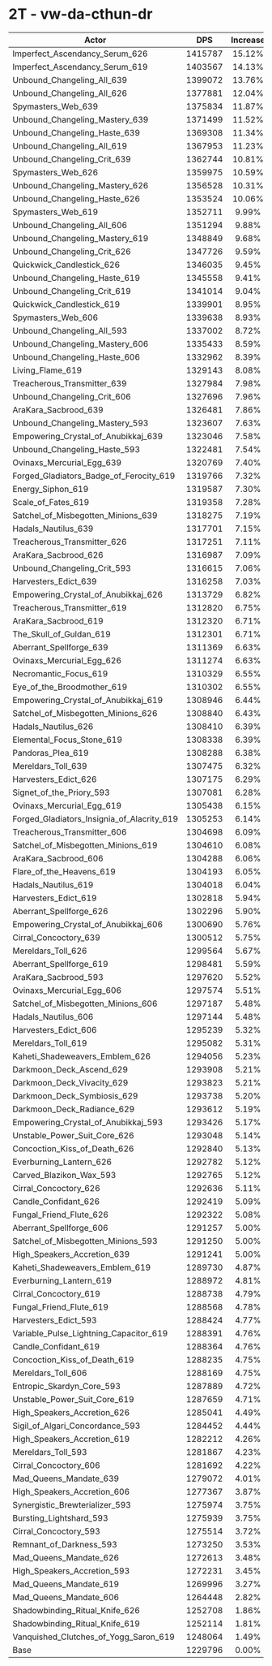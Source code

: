 # 2T - vw-da-cthun-dr
| Actor | DPS | Increase |
|---|:---:|:---:|
|Imperfect_Ascendancy_Serum_626|1415787|15.12%|
|Imperfect_Ascendancy_Serum_619|1403567|14.13%|
|Unbound_Changeling_All_639|1399072|13.76%|
|Unbound_Changeling_All_626|1377881|12.04%|
|Spymasters_Web_639|1375834|11.87%|
|Unbound_Changeling_Mastery_639|1371499|11.52%|
|Unbound_Changeling_Haste_639|1369308|11.34%|
|Unbound_Changeling_All_619|1367953|11.23%|
|Unbound_Changeling_Crit_639|1362744|10.81%|
|Spymasters_Web_626|1359975|10.59%|
|Unbound_Changeling_Mastery_626|1356528|10.31%|
|Unbound_Changeling_Haste_626|1353524|10.06%|
|Spymasters_Web_619|1352711|9.99%|
|Unbound_Changeling_All_606|1351294|9.88%|
|Unbound_Changeling_Mastery_619|1348849|9.68%|
|Unbound_Changeling_Crit_626|1347726|9.59%|
|Quickwick_Candlestick_626|1346035|9.45%|
|Unbound_Changeling_Haste_619|1345558|9.41%|
|Unbound_Changeling_Crit_619|1341014|9.04%|
|Quickwick_Candlestick_619|1339901|8.95%|
|Spymasters_Web_606|1339638|8.93%|
|Unbound_Changeling_All_593|1337002|8.72%|
|Unbound_Changeling_Mastery_606|1335433|8.59%|
|Unbound_Changeling_Haste_606|1332962|8.39%|
|Living_Flame_619|1329143|8.08%|
|Treacherous_Transmitter_639|1327984|7.98%|
|Unbound_Changeling_Crit_606|1327696|7.96%|
|AraKara_Sacbrood_639|1326481|7.86%|
|Unbound_Changeling_Mastery_593|1323607|7.63%|
|Empowering_Crystal_of_Anubikkaj_639|1323046|7.58%|
|Unbound_Changeling_Haste_593|1322481|7.54%|
|Ovinaxs_Mercurial_Egg_639|1320769|7.40%|
|Forged_Gladiators_Badge_of_Ferocity_619|1319766|7.32%|
|Energy_Siphon_619|1319587|7.30%|
|Scale_of_Fates_619|1319358|7.28%|
|Satchel_of_Misbegotten_Minions_639|1318275|7.19%|
|Hadals_Nautilus_639|1317701|7.15%|
|Treacherous_Transmitter_626|1317251|7.11%|
|AraKara_Sacbrood_626|1316987|7.09%|
|Unbound_Changeling_Crit_593|1316615|7.06%|
|Harvesters_Edict_639|1316258|7.03%|
|Empowering_Crystal_of_Anubikkaj_626|1313729|6.82%|
|Treacherous_Transmitter_619|1312820|6.75%|
|AraKara_Sacbrood_619|1312320|6.71%|
|The_Skull_of_Guldan_619|1312301|6.71%|
|Aberrant_Spellforge_639|1311369|6.63%|
|Ovinaxs_Mercurial_Egg_626|1311274|6.63%|
|Necromantic_Focus_619|1310329|6.55%|
|Eye_of_the_Broodmother_619|1310302|6.55%|
|Empowering_Crystal_of_Anubikkaj_619|1308946|6.44%|
|Satchel_of_Misbegotten_Minions_626|1308840|6.43%|
|Hadals_Nautilus_626|1308410|6.39%|
|Elemental_Focus_Stone_619|1308338|6.39%|
|Pandoras_Plea_619|1308288|6.38%|
|Mereldars_Toll_639|1307475|6.32%|
|Harvesters_Edict_626|1307175|6.29%|
|Signet_of_the_Priory_593|1307081|6.28%|
|Ovinaxs_Mercurial_Egg_619|1305438|6.15%|
|Forged_Gladiators_Insignia_of_Alacrity_619|1305253|6.14%|
|Treacherous_Transmitter_606|1304698|6.09%|
|Satchel_of_Misbegotten_Minions_619|1304610|6.08%|
|AraKara_Sacbrood_606|1304288|6.06%|
|Flare_of_the_Heavens_619|1304193|6.05%|
|Hadals_Nautilus_619|1304018|6.04%|
|Harvesters_Edict_619|1302818|5.94%|
|Aberrant_Spellforge_626|1302296|5.90%|
|Empowering_Crystal_of_Anubikkaj_606|1300690|5.76%|
|Cirral_Concoctory_639|1300512|5.75%|
|Mereldars_Toll_626|1299564|5.67%|
|Aberrant_Spellforge_619|1298481|5.59%|
|AraKara_Sacbrood_593|1297620|5.52%|
|Ovinaxs_Mercurial_Egg_606|1297574|5.51%|
|Satchel_of_Misbegotten_Minions_606|1297187|5.48%|
|Hadals_Nautilus_606|1297144|5.48%|
|Harvesters_Edict_606|1295239|5.32%|
|Mereldars_Toll_619|1295082|5.31%|
|Kaheti_Shadeweavers_Emblem_626|1294056|5.23%|
|Darkmoon_Deck_Ascend_629|1293908|5.21%|
|Darkmoon_Deck_Vivacity_629|1293823|5.21%|
|Darkmoon_Deck_Symbiosis_629|1293738|5.20%|
|Darkmoon_Deck_Radiance_629|1293612|5.19%|
|Empowering_Crystal_of_Anubikkaj_593|1293426|5.17%|
|Unstable_Power_Suit_Core_626|1293048|5.14%|
|Concoction_Kiss_of_Death_626|1292840|5.13%|
|Everburning_Lantern_626|1292782|5.12%|
|Carved_Blazikon_Wax_593|1292765|5.12%|
|Cirral_Concoctory_626|1292636|5.11%|
|Candle_Confidant_626|1292419|5.09%|
|Fungal_Friend_Flute_626|1292322|5.08%|
|Aberrant_Spellforge_606|1291257|5.00%|
|Satchel_of_Misbegotten_Minions_593|1291250|5.00%|
|High_Speakers_Accretion_639|1291241|5.00%|
|Kaheti_Shadeweavers_Emblem_619|1289730|4.87%|
|Everburning_Lantern_619|1288972|4.81%|
|Cirral_Concoctory_619|1288738|4.79%|
|Fungal_Friend_Flute_619|1288568|4.78%|
|Harvesters_Edict_593|1288424|4.77%|
|Variable_Pulse_Lightning_Capacitor_619|1288391|4.76%|
|Candle_Confidant_619|1288364|4.76%|
|Concoction_Kiss_of_Death_619|1288235|4.75%|
|Mereldars_Toll_606|1288169|4.75%|
|Entropic_Skardyn_Core_593|1287889|4.72%|
|Unstable_Power_Suit_Core_619|1287659|4.71%|
|High_Speakers_Accretion_626|1285041|4.49%|
|Sigil_of_Algari_Concordance_593|1284452|4.44%|
|High_Speakers_Accretion_619|1282212|4.26%|
|Mereldars_Toll_593|1281867|4.23%|
|Cirral_Concoctory_606|1281692|4.22%|
|Mad_Queens_Mandate_639|1279072|4.01%|
|High_Speakers_Accretion_606|1277367|3.87%|
|Synergistic_Brewterializer_593|1275974|3.75%|
|Bursting_Lightshard_593|1275939|3.75%|
|Cirral_Concoctory_593|1275514|3.72%|
|Remnant_of_Darkness_593|1273250|3.53%|
|Mad_Queens_Mandate_626|1272613|3.48%|
|High_Speakers_Accretion_593|1272231|3.45%|
|Mad_Queens_Mandate_619|1269996|3.27%|
|Mad_Queens_Mandate_606|1264448|2.82%|
|Shadowbinding_Ritual_Knife_626|1252708|1.86%|
|Shadowbinding_Ritual_Knife_619|1252114|1.81%|
|Vanquished_Clutches_of_Yogg_Saron_619|1248064|1.49%|
|Base|1229796|0.00%|
